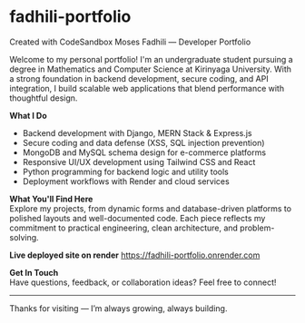 # fadhili-portfolio
Created with CodeSandbox
Moses Fadhili — Developer Portfolio

Welcome to my personal portfolio! I'm an undergraduate student pursuing a degree in Mathematics and Computer Science at Kirinyaga University. With a strong foundation in backend development, secure coding, and API integration, I build scalable web applications that blend performance with thoughtful design.

**What I Do**  
- Backend development with Django, MERN Stack & Express.js  
- Secure coding and data defense (XSS, SQL injection prevention)  
- MongoDB and MySQL schema design for e-commerce platforms  
- Responsive UI/UX development using Tailwind CSS and React  
- Python programming for backend logic and utility tools  
- Deployment workflows with Render and cloud services

**What You'll Find Here**  
Explore my projects, from dynamic forms and database-driven platforms to polished layouts and well-documented code. Each piece reflects my commitment to practical engineering, clean architecture, and problem-solving.

**Live deployed site on render**
https://fadhili-portfolio.onrender.com

**Get In Touch**  
Have questions, feedback, or collaboration ideas? Feel free to connect!

---

Thanks for visiting — I’m always growing, always building.
